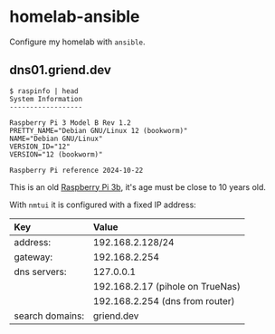 # homelab-ansible

Configure my homelab with `ansible`.

## dns01.griend.dev

```shell
$ raspinfo | head
System Information
------------------

Raspberry Pi 3 Model B Rev 1.2
PRETTY_NAME="Debian GNU/Linux 12 (bookworm)"
NAME="Debian GNU/Linux"
VERSION_ID="12"
VERSION="12 (bookworm)"

Raspberry Pi reference 2024-10-22
```

This is an old [Raspberry Pi 3b](https://www.raspberrypi.com/products/raspberry-pi-3-model-b/), it's
age must be close to 10 years old.

With `nmtui` it is configured with a fixed IP address:

| Key             |  Value                    |
| :-------------- | :------------------------ |
| address:        | 192.168.2.128/24          |
| gateway:        | 192.168.2.254             |
| dns servers:    | 127.0.0.1
|                 | 192.168.2.17 (pihole on TrueNas) |
|                 | 192.168.2.254 (dns from router) |
| search domains: | griend.dev                |
